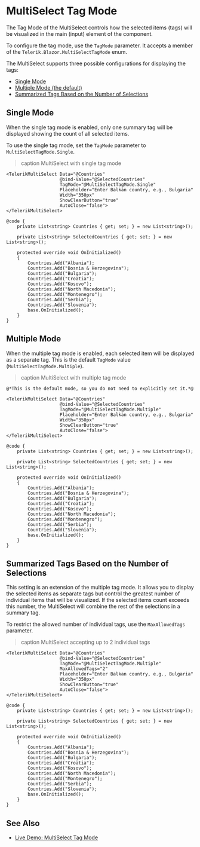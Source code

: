
# MultiSelect Tag Mode

The Tag Mode of the MultiSelect controls how the selected items (tags) will be visualized in the main (input) element of the component.

To configure the tag mode, use the `TagMode` parameter. It accepts a member of the `Telerik.Blazor.MultiSelectTagMode` enum.

The MultiSelect supports three possible configurations for displaying the tags:

* [Single Mode](#single-mode)
* [Multiple Mode (the default)](#multiple-mode)
* [Summarized Tags Based on the Number of Selections](#summarized-tags-based-on-the-number-of-selections)

## Single Mode

When the single tag mode is enabled, only one summary tag will be displayed showing the count of all selected items.

To use the single tag mode, set the `TagMode` parameter to `MultiSelectTagMode.Single`.

>caption MultiSelect with single tag mode

````RAZOR
<TelerikMultiSelect Data="@Countries"
                    @bind-Value="@SelectedCountries"
                    TagMode="@MultiSelectTagMode.Single"
                    Placeholder="Enter Balkan country, e.g., Bulgaria"
                    Width="350px" 
                    ShowClearButton="true"
                    AutoClose="false">
</TelerikMultiSelect>

@code {
    private List<string> Countries { get; set; } = new List<string>();

    private List<string> SelectedCountries { get; set; } = new List<string>();

    protected override void OnInitialized()
    {
        Countries.Add("Albania");
        Countries.Add("Bosnia & Herzegovina");
        Countries.Add("Bulgaria");
        Countries.Add("Croatia");
        Countries.Add("Kosovo");
        Countries.Add("North Macedonia");
        Countries.Add("Montenegro");
        Countries.Add("Serbia");
        Countries.Add("Slovenia");
        base.OnInitialized();
    }
}
````

## Multiple Mode

When the multiple tag mode is enabled, each selected item will be displayed as a separate tag. This is the default `TagMode` value (`MultiSelectTagMode.Multiple`).

>caption MultiSelect with multiple tag mode

````RAZOR
@*This is the default mode, so you do not need to explicitly set it.*@

<TelerikMultiSelect Data="@Countries"
                    @bind-Value="@SelectedCountries"
                    TagMode="@MultiSelectTagMode.Multiple"
                    Placeholder="Enter Balkan country, e.g., Bulgaria"
                    Width="350px" 
                    ShowClearButton="true"
                    AutoClose="false">
</TelerikMultiSelect>

@code {
    private List<string> Countries { get; set; } = new List<string>();

    private List<string> SelectedCountries { get; set; } = new List<string>();

    protected override void OnInitialized()
    {
        Countries.Add("Albania");
        Countries.Add("Bosnia & Herzegovina");
        Countries.Add("Bulgaria");
        Countries.Add("Croatia");
        Countries.Add("Kosovo");
        Countries.Add("North Macedonia");
        Countries.Add("Montenegro");
        Countries.Add("Serbia");
        Countries.Add("Slovenia");
        base.OnInitialized();
    }
}
````

## Summarized Tags Based on the Number of Selections

This setting is an extension of the multiple tag mode. It allows you to display the selected items as separate tags but control the greatest number of individual items that will be visualized. If the selected items count exceeds this number, the MultiSelect will combine the rest of the selections in a summary tag.

To restrict the allowed number of individual tags, use the `MaxAllowedTags` parameter.

>caption MultiSelect accepting up to 2 individual tags

````RAZOR
<TelerikMultiSelect Data="@Countries"
                    @bind-Value="@SelectedCountries"
                    TagMode="@MultiSelectTagMode.Multiple"
                    MaxAllowedTags="2"     
                    Placeholder="Enter Balkan country, e.g., Bulgaria"
                    Width="350px" 
                    ShowClearButton="true" 
                    AutoClose="false">
</TelerikMultiSelect>

@code {
    private List<string> Countries { get; set; } = new List<string>();

    private List<string> SelectedCountries { get; set; } = new List<string>();
    
    protected override void OnInitialized()
    {
        Countries.Add("Albania");
        Countries.Add("Bosnia & Herzegovina");
        Countries.Add("Bulgaria");
        Countries.Add("Croatia");
        Countries.Add("Kosovo");
        Countries.Add("North Macedonia");
        Countries.Add("Montenegro");
        Countries.Add("Serbia");
        Countries.Add("Slovenia");
        base.OnInitialized();
    }
}
````

## See Also

* [Live Demo: MultiSelect Tag Mode](https://demos.telerik.com/blazor-ui/multiselect/tag-mode)
